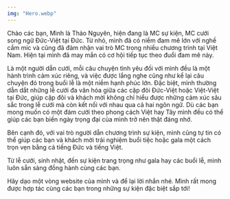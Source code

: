 ```yaml
---
img: "Hero.webp"
---
```

Chào các bạn,
Mình là Thảo Nguyên, hiện đang là MC sự kiện, MC cưới song ngữ Đức-Việt tại Đức. Từ nhỏ, mình đã có niềm đam mê lớn với nghề cầm mic và cũng đã đảm nhận vai trò MC trong nhiều chương trình tại Việt Nam. Hiện tại mình đã may mắn có cơ hội tiếp tục theo đuổi đam mê này.  

Là một người dẫn cưới, mỗi câu chuyện tình yêu đối với mình đều là một hành trình cảm xúc riêng, và việc được lắng nghe cũng như kể lại câu chuyện đó trong buổi lễ là một niềm hạnh phúc lớn. Đặc biệt, mình thường dẫn dắt những lễ cưới đa văn hóa giữa các cặp đôi Đức-Việt hoặc Việt-Việt tại Đức, giúp cặp đôi và khách mời không chỉ hiểu được những cảm xúc sâu sắc trong lễ cưới mà còn kết nối với nhau qua cả hai ngôn ngữ. Dù các bạn mong muốn có một đám cưới theo phong cách Việt hay Tây mình đều có thể giúp các bạn biến ngày trọng đại của mình trở nên thật đáng nhớ.  

Bên cạnh đó, với vai trò người dẫn chương trình sự kiện, mình cũng tự tin có thể giúp các bạn và khách mời trải nghiệm buổi tiệc hoặc gala một cách trọn vẹn bằng cả tiếng Đức và tiếng Việt.  

Từ lễ cưới, sinh nhật, đến sự kiện trang trọng như gala hay các buổi lễ, mình luôn sẵn sàng đồng hành cùng các bạn.  

Hãy dạo một vòng website của mình và để lại lời nhắn nhé. Mình rất mong được hợp tác cùng các bạn trong những sự kiện đặc biệt sắp tới!
